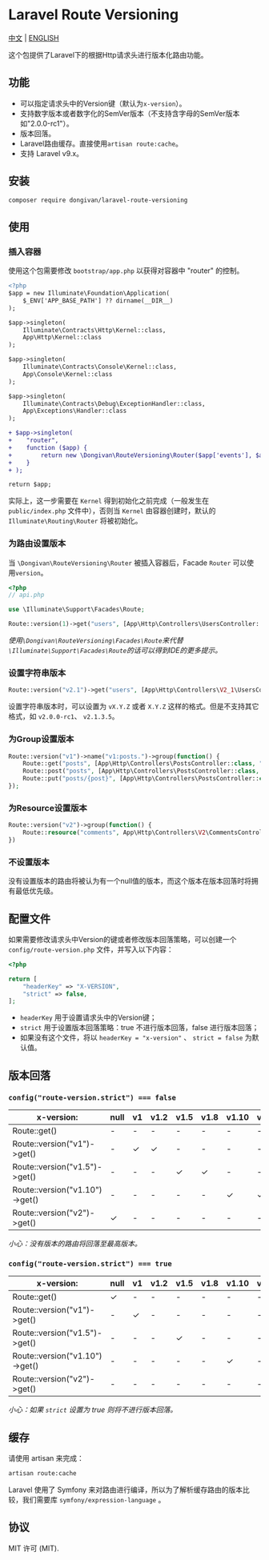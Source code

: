 # Laravel Route Versioning

[中文](README.md) | [ENGLISH](README-EN.md)

这个包提供了Laravel下的根据Http请求头进行版本化路由功能。

## 功能

- 可以指定请求头中的Version键（默认为`x-version`）。
- 支持数字版本或者数字化的SemVer版本（不支持含字母的SemVer版本如"2.0.0-rc1"）。
- 版本回落。
- Laravel路由缓存。直接使用`artisan route:cache`。
- 支持 Laravel v9.x。

## 安装

```bash
composer require dongivan/laravel-route-versioning
```

## 使用

### 插入容器

使用这个包需要修改 `bootstrap/app.php` 以获得对容器中 "router" 的控制。 
```diff
<?php
$app = new Illuminate\Foundation\Application(
    $_ENV['APP_BASE_PATH'] ?? dirname(__DIR__)
);

$app->singleton(
    Illuminate\Contracts\Http\Kernel::class,
    App\Http\Kernel::class
);

$app->singleton(
    Illuminate\Contracts\Console\Kernel::class,
    App\Console\Kernel::class
);

$app->singleton(
    Illuminate\Contracts\Debug\ExceptionHandler::class,
    App\Exceptions\Handler::class
);

+ $app->singleton(
+    "router",
+    function ($app) {
+        return new \Dongivan\RouteVersioning\Router($app['events'], $app);
+    }
+ );

return $app;
```

实际上，这一步需要在 `Kernel` 得到初始化之前完成（一般发生在 `public/index.php` 文件中），否则当 `Kernel` 由容器创建时，默认的 `Illuminate\Routing\Router` 将被初始化。

### 为路由设置版本

当 `\Dongivan\RouteVersioning\Router` 被插入容器后，Facade `Router` 可以使用`version`。
```php
<?php
// api.php

use \Illuminate\Support\Facades\Route;

Route::version(1)->get("users", [App\Http\Controllers\UsersController::class, "index"])->name("v1:users.index");
```

*使用`\Dongivan\RouteVersioning\Facades\Route`来代替`\Illuminate\Support\Facades\Route`的话可以得到IDE的更多提示。*

### 设置字符串版本

```php
Route::version("v2.1")->get("users", [App\Http\Controllers\V2_1\UsersController::class, "index"])->name("v2.1:users.index");
```
设置字符串版本时，可以设置为 `vX.Y.Z` 或者 `X.Y.Z` 这样的格式。但是不支持其它格式，如 `v2.0.0-rc1`、 `v2.1.3.5`。

### 为Group设置版本

```php
Route::version("v1")->name("v1:posts.")->group(function() {
    Route::get("posts", [App\Http\Controllers\PostsController::class, "index"])->name("index")
    Route::post("posts", [App\Http\Controllers\PostsController::class, "store"])->name("store")
    Route::put("posts/{post}", [App\Http\Controllers\PostsController::class, "update"])->name("update")
});
```

### 为Resource设置版本

```php
Route::version("v2")->group(function() {
    Route::resource("comments", App\Http\Controllers\V2\CommentsController::class)->only(["store", "index"]);
})
```

### 不设置版本

没有设置版本的路由将被认为有一个null值的版本，而这个版本在版本回落时将拥有最低优先级。

## 配置文件

如果需要修改请求头中Version的键或者修改版本回落策略，可以创建一个 `config/route-version.php` 文件，并写入以下内容：
```php
<?php

return [
    "headerKey" => "X-VERSION",
    "strict" => false,
];
```
- `headerKey` 用于设置请求头中的Version键；
- `strict` 用于设置版本回落策略：true 不进行版本回落，false 进行版本回落；
- 如果没有这个文件，将以 `headerKey = "x-version"` 、 `strict = false` 为默认值。

## 版本回落

### `config("route-version.strict") === false`

| x-version: | null | v1 | v1.2 | v1.5 | v1.8 | v1.10 | v1.15 | v2 | v3 |
|-|-|-|-|-|-|-|-|-|-|
|Route::get()|-|-|-|-|-|-|-|-|-|
|Route::version("v1")->get()|-|✓|✓|-|-|-|-|-|-|
|Route::version("v1.5")->get()|-|-|-|✓|✓|-|-|-|-|
|Route::version("v1.10")->get()|-|-|-|-|-|✓|✓|-|-|
|Route::version("v2")->get()|✓|-|-|-|-|-|-|✓|✓|

*小心：没有版本的路由将回落至最高版本。*

### `config("route-version.strict") === true`

| x-version: | null | v1 | v1.2 | v1.5 | v1.8 | v1.10 | v1.15 | v2 | v3 |
|-|-|-|-|-|-|-|-|-|-|
|Route::get()|✓|-|-|-|-|-|-|-|-|
|Route::version("v1")->get()|-|✓|-|-|-|-|-|-|-|
|Route::version("v1.5")->get()|-|-|-|✓|-|-|-|-|-|
|Route::version("v1.10")->get()|-|-|-|-|-|✓|-|-|-|
|Route::version("v2")->get()|-|-|-|-|-|-|-|✓|-|

*小心：如果 `strict` 设置为 true 则将不进行版本回落。*

## 缓存

请使用 artisan 来完成：
```bash
artisan route:cache
```

Laravel 使用了 Symfony 来对路由进行编译，所以为了解析缓存路由的版本比较，我们需要库 `symfony/expression-language` 。

## 协议

MIT 许可 (MIT).